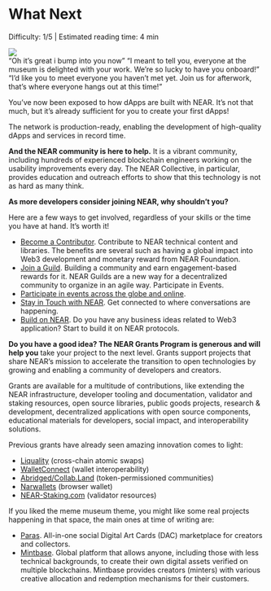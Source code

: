 # What Next

<Difficulty> Difficulty: 1/5 | Estimated reading time: 4 min </Difficulty>

<Spacer />

<narrativeText style="background: #00C08B">
<div>
 <img src="/images/chap_8.png">
</div>
<div>
“Oh it’s great i bump into you now”
<Spacer />
“I meant to tell you, everyone at the museum is delighted with your work. We’re so lucky to have you onboard!”  
<Spacer />
“I’d like you to meet everyone you haven’t met yet. Join us for afterwork, that’s where everyone hangs out at this time!”
</div>
</narrativeText>

You’ve now been exposed to how dApps are built with NEAR. It’s not that much, but it’s already sufficient for you to create your first dApps!

The network is production-ready, enabling the development of high-quality dApps and services in record time.

**And the NEAR community is here to help.** It is a vibrant community, including hundreds of experienced blockchain engineers working on the usability improvements every day. The NEAR Collective, in particular, provides education and outreach efforts to show that this technology is not as hard as many think.

**As more developers consider joining NEAR, why shouldn’t you?**

Here are a few ways to get involved, regardless of your skills or the time you have at hand. It’s worth it!

- <a target="_blank" rel="noreferrer" href="https://near.org/contributor/">Become a Contributor</a>. Contribute to NEAR technical content and libraries. The benefits are several such as having a global impact into Web3 development and monetary reward from NEAR Foundation.
- <a target="_blank" rel="noreferrer" href="https://near.org/guilds/">Join a Guild</a>. Building a community and earn engagement-based rewards for it. NEAR Guilds are a new way for a decentralized community to organize in an agile way. Participate in Events.
- <a target="_blank" rel="noreferrer" href="https://near.org/events/">Participate in events across the globe and online</a>.
- <a target="_blank" rel="noreferrer" href="https://near.org/community/#stayintouch">Stay in Touch with NEAR</a>. Get connected to where conversations are happening.
- <a target="_blank" rel="noreferrer" href="https://near.org/developers/">Build on NEAR</a>. Do you have any business ideas related to Web3 application? Start to build it on NEAR protocols.

**Do you have a good idea? The NEAR Grants Program is generous and will help you** take your project to the next level. Grants support projects that share NEAR’s mission to accelerate the transition to open technologies by growing and enabling a community of developers and creators.

Grants are available for a multitude of contributions, like extending the NEAR infrastructure, developer tooling and documentation, validator and staking resources, open source libraries, public goods projects, research & development, decentralized applications with open source components, educational materials for developers, social impact, and interoperability solutions.

Previous grants have already seen amazing innovation comes to light:

- <a target="_blank" rel="noreferrer" href="https://liquality.io/">Liquality</a> (cross-chain atomic swaps)
- <a target="_blank" rel="noreferrer" href="https://walletconnect.org/">WalletConnect</a> (wallet interoperability)
- <a target="_blank" rel="noreferrer" href="http://abridged.io/">Abridged/Collab.Land</a> (token-permissioned communities)
- <a target="_blank" rel="noreferrer" href="https://narwallets.com/">Narwallets</a> (browser wallet)
- <a target="_blank" rel="noreferrer" href="https://www.near-staking.com/">NEAR-Staking.com</a> (validator resources)

If you liked the meme museum theme, you might like some real projects happening in that space, the main ones at time of writing are:

- <a target="_blank" rel="noreferrer" href="https://paras.id/">Paras</a>. All-in-one social Digital Art Cards (DAC) marketplace for creators and collectors.
- <a target="_blank" rel="noreferrer" href="https://mintbase.io/">Mintbase</a>. Global platform that allows anyone, including those with less technical backgrounds, to create their own digital assets verified on multiple blockchains. Mintbase provides creators (minters) with various creative allocation and redemption mechanisms for their customers.
